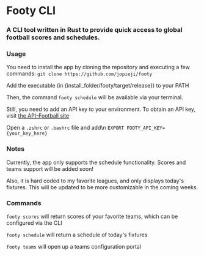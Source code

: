# Footy CLI
### A CLI tool written in Rust to provide quick access to global football scores and schedules.

### Usage
You need to install the app by cloning the repository and executing a few commands:
`git clone https://github.com/jopieji/footy`

Add the executable (in {install_folder/footy/target/release}) to your PATH

Then, the command `footy schedule` will be available via your terminal.

Still, you need to add an API key to your environment. To obtain an API key, visit [the API-Football site](https://www.api-football.com/pricing) 

Open a `.zshrc` or `.bashrc` file and add\n
`EXPORT FOOTY_API_KEY={your_key_here}`

### Notes
Currently, the app only supports the schedule functionality. Scores and teams support will be added soon!

Also, it is hard coded to my favorite leagues, and only displays today's fixtures. This will be updated to be more customizable in the coming weeks.

### Commands
`footy scores` will return scores of your favorite teams, which can be configured via the CLI

`footy schedule` will return a schedule of today's fixtures

`footy teams` will open up a teams configuration portal
